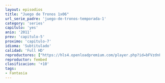 ```yaml
---
layout: episodios
title: "Juego de Tronos 1x06"
url_serie_padre: 'juego-de-tronos-temporada-1'
category: 'series'
capitulo: 'yes'
anio: '2011'
prev: 'capitulo-5'
proximo: 'capitulo-7'
idioma: 'Subtitulado'
calidad: 'Full HD'
reproductores: ["https://hls4.openloadpremium.com/player.php?id=bFVzdnFtbTRVZFI2TjFYc0dKMkJ6dTkyMCthOFNsZkFFVXNjdS9yK2Q0dkxuQ1NjNnVNRmZqcjVuTk9Jc294cmhabHNubEtNdXkxL1NsMXBsV3FYWkE9PQ&sub=https://sub.cuevana2.io/vtt-sub/sub7/Game.Of.Thrones.S01E06.vtt"]
reproductor: fembed
clasificacion: '+10'
tags:
- Fantasia
---
```












